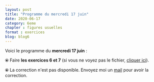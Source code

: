 ```yaml
---
layout: post
title: "Programme du mercredi 17 juin"
date: 2020-06-17
category: 6eme
chapter : figures usuelles
format : exercices
blog: blog6
---
```


Voici le programme du <b>mercredi 17 juin</b> :

⦿ Faire <strong>les exercices 6 et 7</strong> (si vous ne voyez pas le fichier, <a href="/exercices/6eme/6eme_exercices_mercredi_17_juin_2020.pdf">cliquer ici</a>).

<object data="/exercices/6eme/6eme_exercices_mercredi_17_juin_2020.pdf" width="100%" height="500" type='application/pdf'></object>

⦿ La correction n'est pas disponible. Envoyez moi un <a href="mailto:benjamindang2015@gmail.com">mail</a> pour avoir la correction.
